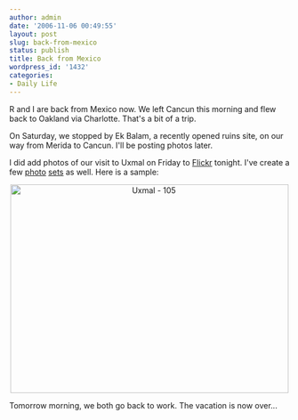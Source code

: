 ```yaml
---
author: admin
date: '2006-11-06 00:49:55'
layout: post
slug: back-from-mexico
status: publish
title: Back from Mexico
wordpress_id: '1432'
categories:
- Daily Life
---
```

R and I are back from Mexico now. We left Cancun this morning and flew back to Oakland via Charlotte. That's a bit of a trip.

On Saturday, we stopped by Ek Balam, a recently opened ruins site, on our way from Merida to Cancun. I'll be posting photos later.

I did add photos of our visit to Uxmal on Friday to <a href="http://www.flickr.com/photos/albill/">Flickr</a> tonight. I've create a few <a href="http://www.flickr.com/photos/albill/sets/72157594362964051/">photo</a> <a href="http://www.flickr.com/photos/albill/sets/72157594362993703/">sets</a> as well. Here is a sample:
<p align="center"><a title="Photo Sharing" href="http://www.flickr.com/photos/albill/290321423/"><img width="500" height="375" alt="Uxmal - 105" src="http://static.flickr.com/101/290321423_346b00625e.jpg" /></a></p>
Tomorrow morning, we both go back to work. The vacation is now over...
